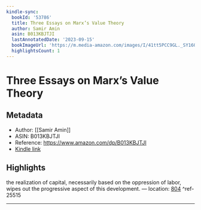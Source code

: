 ```yaml
---
kindle-sync:
  bookId: '53786'
  title: Three Essays on Marx’s Value Theory
  author: Samir Amin
  asin: B013KBJTJI
  lastAnnotatedDate: '2023-09-15'
  bookImageUrl: 'https://m.media-amazon.com/images/I/41tt5PCC9GL._SY160.jpg'
  highlightsCount: 1
---
```

# Three Essays on Marx’s Value Theory
## Metadata
* Author: [[Samir Amin]]
* ASIN: B013KBJTJI
* Reference: https://www.amazon.com/dp/B013KBJTJI
* [Kindle link](kindle://book?action=open&asin=B013KBJTJI)

## Highlights
the realization of capital, necessarily based on the oppression of labor, wipes out the progressive aspect of this development. — location: [804](kindle://book?action=open&asin=B013KBJTJI&location=804) ^ref-25515

---

